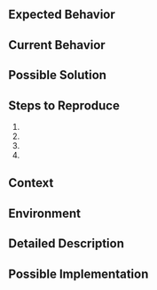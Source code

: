 <!--- Provide a general summary in the title above --->
## Expected Behavior
<!--- Tell us what should happen -->

## Current Behavior
<!--- Tell us what happens instead of the expected behavior -->

## Possible Solution
<!--- Not obligatory, but suggest a fix/reason for the bug, -->

## Steps to Reproduce
<!--- Provide a link to a live example, or an unambiguous set of steps to -->
<!--- reproduce this bug. Include code to reproduce, if relevant -->
<!--- screenshots may also be helpful -->
1.
2.
3.
4.

## Context
<!--- How has this issue affected you? What are you trying to accomplish? -->
<!--- Providing context helps us come up with a solution that is most useful in the real world -->

## Environment
<!--- Provide, at the very least, OS, Python version, and any other relevant information --->
<!--- E.g., if using mongo output, what version of mongodb --->

## Detailed Description
<!--- Provide a detailed description of the change or addition you are proposing -->

## Possible Implementation
<!--- Not obligatory, but suggest an idea for implementing addition or change -->
